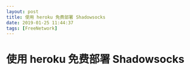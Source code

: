 ```yaml
---
layout: post
title: 使用 heroku 免费部署 Shadowsocks
date: 2019-01-25 11:44:37
tags: [FreeNetwork]
---
```


# 使用 heroku 免费部署 Shadowsocks
